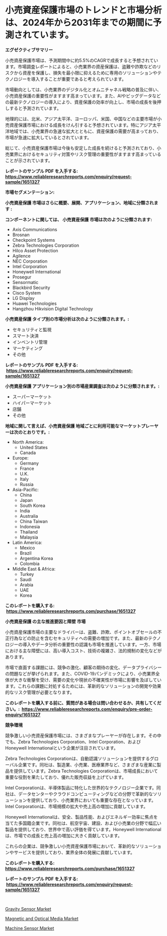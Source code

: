 <p><h1>小売資産保護市場のトレンドと市場分析は、2024年から2031年までの期間に予測されています。</h1></p><p><strong>エグゼクティブサマリー</strong></p>
<p><p>小売資産保護市場は、予測期間中に約5.5%のCAGRで成長すると予想されています。市場調査レポートによると、小売業界の資産保護は、盗難や詐欺などのリスクから資産を保護し、損失を最小限に抑えるために専用のソリューションやテクノロジーを導入することが重要であると考えられています。</p><p>市場動向としては、小売業界のデジタル化とオムニチャネル戦略の普及に伴い、小売資産保護の重要性がますます高まっています。また、AIやビッグデータなどの最新テクノロジーの導入により、資産保護の効率が向上し、市場の成長を後押しすると予測されています。</p><p>地理的には、北米、アジア太平洋、ヨーロッパ、米国、中国などの主要市場が小売資産保護市場における成長をけん引すると予想されています。特にアジア太平洋地域では、小売業界の急速な拡大とともに、資産保護の需要が高まっており、市場が急速に拡大しているとされています。</p><p>総じて、小売資産保護市場は今後も安定した成長を続けると予測されており、小売業界におけるセキュリティ対策やリスク管理の重要性がますます高まっていることが示されています。</p></p>
<p><strong>レポートのサンプル PDF を入手する: <a href="https://www.reliableresearchreports.com/enquiry/request-sample/1651327">https://www.reliableresearchreports.com/enquiry/request-sample/1651327</a></strong></p>
<p><strong>市場セグメンテーション:</strong></p>
<p><strong> 小売資産保護 市場はさらに概要、展開、アプリケーション、地域に分類されます :</strong></p>
<p><strong>コンポーネントに関しては、 小売資産保護 市場は次のように分類されます: &nbsp;</strong></p>
<p><ul><li>Axis Communications</li><li>Brosnan</li><li>Checkpoint Systems</li><li>Zebra Technologies Corporation</li><li>Hilco Asset Protection</li><li>Agilence</li><li>NEC Corporation</li><li>Intel Corporation</li><li>Honeywell International</li><li>Prosegur</li><li>Sensormatic</li><li>Blackbird Security</li><li>Cisco System</li><li>LG Display</li><li>Huawei Technologies</li><li>Hangzhou Hikvision Digital Technology</li></ul></p>
<p><strong> 小売資産保護 タイプ別の市場分析は次のように分類されます。:</strong></p>
<p><ul><li>セキュリティと監視</li><li>スマート決済</li><li>インベントリ管理</li><li>マーケティング</li><li>その他</li></ul></p>
<p><strong>レポートのサンプル PDF を入手する: &nbsp;<a href="https://www.reliableresearchreports.com/enquiry/request-sample/1651327">https://www.reliableresearchreports.com/enquiry/request-sample/1651327</a></strong></p>
<p><strong> 小売資産保護 アプリケーション別の市場産業調査は次のように分類されます。:</strong></p>
<p><ul><li>スーパーマーケット</li><li>ハイパーマーケット</li><li>店舗</li><li>その他</li></ul></p>
<p><strong>地域に関して言えば、小売資産保護 地域ごとに利用可能なマーケットプレーヤーは次のとおりです。:</strong></p>
<p><ul>
    <li>
        North America:
        <ul>
            <li>United States</li>
            <li>Canada</li>
        </ul>
    </li>
    <li>
        Europe:
        <ul>
            <li>Germany</li>
            <li>France</li>
            <li>U.K.</li>
            <li>Italy</li>
            <li>Russia</li>
        </ul>
    </li>
    <li>
        Asia-Pacific:
        <ul>
            <li>China</li>
            <li>Japan</li>
            <li>South Korea</li>
            <li>India</li>
            <li>Australia</li>
            <li>China Taiwan</li>
            <li>Indonesia</li>
            <li>Thailand</li>
            <li>Malaysia</li>
        </ul>
    </li>
    <li>
        Latin America:
        <ul>
            <li>Mexico</li>
            <li>Brazil</li>
            <li>Argentina Korea</li>
            <li>Colombia</li>
        </ul>
    </li>
    <li>
        Middle East & Africa:
        <ul>
            <li>Turkey</li>
            <li>Saudi</li>
            <li>Arabia</li>
            <li>UAE</li>
            <li>Korea</li>
        </ul>
    </li>
    </ul></p>
<p><strong>このレポートを購入する: &nbsp;<a href="https://www.reliableresearchreports.com/purchase/1651327">https://www.reliableresearchreports.com/purchase/1651327</a></strong></p>
<p><strong>小売資産保護 の主な推進要因と障壁 市場</strong></p>
<p><p>小売資産保護市場の主要なドライバーは、盗難、詐欺、ポイントオブセールの不正行為などの防止を含むセキュリティへの需要の増加です。また、最新のテクノロジーの導入やデータ分析の重要性の認識も市場を推進しています。一方、市場における主な障壁には、高い導入コスト、技術の複雑さ、法的規制の変化などがあります。</p><p>市場で直面する課題には、競争の激化、顧客の期待の変化、データプライバシーの問題などが挙げられます。また、COVID-19パンデミックにより、小売業界全体が大きな衝撃を受け、需要の変化や現状の不確実性が市場に影響を及ぼしています。これらの課題に対処するためには、革新的なソリューションの開発や効果的なリスク管理が必要となります。</p></p>
<p><strong>このレポートを購入する前に、質問がある場合は問い合わせるか、共有してください。:&nbsp; <a href="https://www.reliableresearchreports.com/enquiry/pre-order-enquiry/1651327">https://www.reliableresearchreports.com/enquiry/pre-order-enquiry/1651327</a></strong></p>
<p><strong>競争環境</strong></p>
<p><p>競争激しい小売資産保護市場には、さまざまなプレーヤーが存在します。その中でも、Zebra Technologies Corporation、Intel Corporation、およびHoneywell Internationalという企業が注目されています。</p><p>Zebra Technologies Corporationは、自動認識ソリューションを提供するグローバル企業です。同社は、製造業、小売業、医療業界など、さまざまな産業に製品を提供しています。Zebra Technologies Corporationは、市場成長において重要な役割を果たしており、優れた販売収益を上げています。</p><p>Intel Corporationは、半導体製品に特化した世界的なテクノロジー企業です。同社は、データセンターやクラウドコンピューティングなどの分野で革新的なソリューションを提供しており、小売業界においても重要な存在となっています。Intel Corporationは、市場規模の拡大や売上高の増加に貢献しています。</p><p>Honeywell Internationalは、安全、製品性能、およびエネルギー効率に焦点を当てた多国籍企業です。同社は、航空宇宙、建設、および小売業の分野で幅広い製品を提供しており、世界中で高い評価を得ています。Honeywell Internationalは、市場での成長と売上高の増加に大きく貢献しています。</p><p>これらの企業は、競争激しい小売資産保護市場において、革新的なソリューションやサービスを提供しており、業界全体の発展に貢献しています。</p></p>
<p><strong>このレポートを購入する: &nbsp; <a href="https://www.reliableresearchreports.com/purchase/1651327">https://www.reliableresearchreports.com/purchase/1651327</a></strong></p>
<p><strong>レポートのサンプル PDF を入手する: &nbsp;<a href="https://www.reliableresearchreports.com/enquiry/request-sample/1651327">https://www.reliableresearchreports.com/enquiry/request-sample/1651327</a></strong><strong></strong></p>
<p>&nbsp;</p>
<p><p><a href="https://github.com/jodemen/Market-Research-Report-List-2/blob/main/gravity-sensor-market.md">Gravity Sensor Market</a></p><p><a href="https://github.com/jj19131/Market-Research-Report-List-2/blob/main/magnetic-and-optical-media-market.md">Magnetic and Optical Media Market</a></p><p><a href="https://github.com/marloy8/Market-Research-Report-List-3/blob/main/machine-sensor-market.md">Machine Sensor Market</a></p></p>